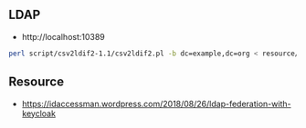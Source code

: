 ## LDAP

- http://localhost:10389

```bash
perl script/csv2ldif2-1.1/csv2ldif2.pl -b dc=example,dc=org < resource/MOCK_DATA.csv > resource/mock_data.ldif
```

## Resource

- https://idaccessman.wordpress.com/2018/08/26/ldap-federation-with-keycloak